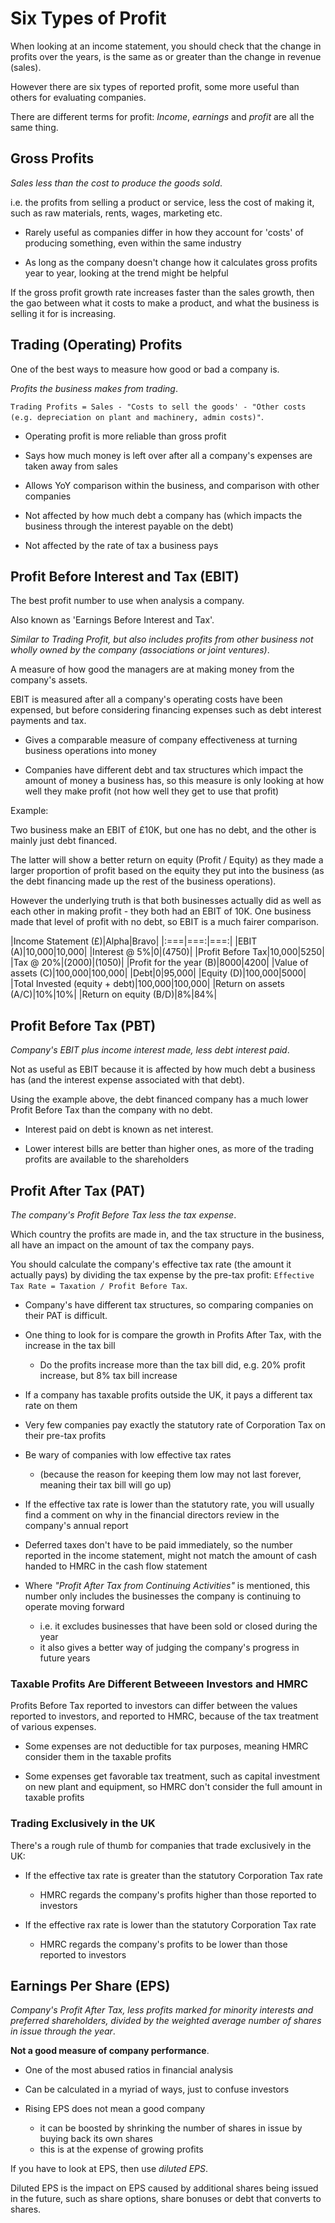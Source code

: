 # Six Types of Profit

When looking at an income statement, you should check that the change in profits over the years, is the same as or greater than the change in revenue (sales).

However there are six types of reported profit, some more useful than others for evaluating companies.

There are different terms for profit: *Income*, *earnings* and *profit* are all the same thing.

## Gross Profits

*Sales less than the cost to produce the goods sold*.

i.e. the profits from selling a product or service, less the cost of making it, such as raw materials, rents, wages, marketing etc.

- Rarely useful as companies differ in how they account for 'costs' of producing something, even within the same industry

- As long as the company doesn't change how it calculates gross profits year to year, looking at the trend might be helpful

If the gross profit growth rate increases faster than the sales growth, then the gao between what it costs to make a product, and what the business is selling it for is increasing.

## Trading (Operating) Profits

One of the best ways to measure how good or bad a company is.

*Profits the business makes from trading*.

`Trading Profits = Sales - "Costs to sell the goods' - "Other costs (e.g. depreciation on plant and machinery, admin costs)"`.

- Operating profit is more reliable than gross profit

- Says how much money is left over after all a company's expenses are taken away from sales

- Allows YoY comparison within the business, and comparison with other companies

- Not affected by how much debt a company has (which impacts the business through the interest payable on the debt)

- Not affected by the rate of tax a business pays

## Profit Before Interest and Tax (EBIT)

The best profit number to use when analysis a company.

Also known as 'Earnings Before Interest and Tax'.

*Similar to Trading Profit, but also includes profits from other business not wholly owned by the company (associations or joint ventures)*.

A measure of how good the managers are at making money from the company's assets.

EBIT is measured after all a company's operating costs have been expensed, but before considering financing expenses such as debt interest payments and tax.

- Gives a comparable measure of company effectiveness at turning business operations into money

- Companies have different debt and tax structures which impact the amount of money a business has, so this measure is only looking at how well they make profit (not how well they get to use that profit)

Example:

Two business make an EBIT of £10K, but one has no debt, and the other is mainly just debt financed.

The latter will show a better return on equity (Profit / Equity) as they made a larger proportion of profit based on the equity they put into the business (as the debt financing made up the rest of the business operations).

However the underlying truth is that both businesses actually did as well as each other in making profit - they both had an EBIT of 10K. One business made that level of profit with no debt, so EBIT is a much fairer comparison.

|Income Statement (£)|Alpha|Bravo|
|:===|===:|===:|
|EBIT (A)|10,000|10,000|
|Interest @ 5%|0|(4750)|
|Profit Before Tax|10,000|5250|
|Tax @ 20%|(2000)|(1050)|
|Profit for the year (B)|8000|4200|
|Value of assets (C)|100,000|100,000|
|Debt|0|95,000|
|Equity (D)|100,000|5000|
|Total Invested (equity + debt)|100,000|100,000|
|Return on assets (A/C)|10%|10%|
|Return on equity (B/D)|8%|84%|

## Profit Before Tax (PBT)

*Company's EBIT plus income interest made, less debt interest paid*.


Not as useful as EBIT because it is affected by how much debt a business has (and the interest expense associated with that debt).

Using the example above, the debt financed company has a much lower Profit Before Tax than the company with no debt.

- Interest paid on debt is known as net interest.

- Lower interest bills are better than higher ones, as more of the trading profits are available to the shareholders

## Profit After Tax (PAT)

*The company's Profit Before Tax less the tax expense*.

Which country the profits are made in, and the tax structure in the business, all have an impact on the amount of tax the company pays.

You should calculate the company's effective tax rate (the amount it actually pays) by dividing the tax expense by the pre-tax profit: `Effective Tax Rate = Taxation / Profit Before Tax`.

- Company's have different tax structures, so comparing companies on their PAT is difficult.

- One thing to look for is compare the growth in Profits After Tax, with the increase in the tax bill
    - Do the profits increase more than the tax bill did, e.g. 20% profit increase, but 8% tax bill increase

- If a company has taxable profits outside the UK, it pays a different tax rate on them

- Very few companies pay exactly the statutory rate of Corporation Tax on their pre-tax profits

- Be wary of companies with low effective tax rates
    - (because the reason for keeping them low may not last forever, meaning their tax bill will go up)

- If the effective tax rate is lower than the statutory rate, you will usually find a comment on why in the financial directors review in the company's annual report

- Deferred taxes don't have to be paid immediately, so the number reported in the income statement, might not match the amount of cash handed to HMRC in the cash flow statement

- Where *"Profit After Tax from Continuing Activities"* is mentioned, this number only includes the businesses the company is continuing to operate moving forward
    - i.e. it excludes businesses that have been sold or closed during the year
    - it also gives a better way of judging the company's progress in future years

### Taxable Profits Are Different Betweeen Investors and HMRC

Profits Before Tax reported to investors can differ between the values reported to investors, and reported to HMRC, because of the tax treatment of various expenses.

- Some expenses are not deductible for tax purposes, meaning HMRC consider them in the taxable profits

- Some expenses get favorable tax treatment, such as capital investment on new plant and equipment, so HMRC don't consider the full amount in taxable profits

### Trading Exclusively in the UK

There's a rough rule of thumb for companies that trade exclusively in the UK:

- If the effective tax rate is greater than the statutory Corporation Tax rate
    - HMRC regards the company's profits higher than those reported to investors

- If the effective rax rate is lower than the statutory Corporation Tax rate
    - HMRC regards the company's profits to be lower than those reported to investors

## Earnings Per Share (EPS)

*Company's Profit After Tax, less profits marked for minority interests and preferred shareholders, divided by the weighted average number of shares in issue through the year*.

**Not a good measure of company performance**.

- One of the most abused ratios in financial analysis

- Can be calculated in a myriad of ways, just to confuse investors

- Rising EPS does not mean a good company
    - it can be boosted by shrinking the number of shares in issue by buying back its own shares
    - this is at the expense of growing profits

If you have to look at EPS, then use *diluted EPS*.

Diluted EPS is the impact on EPS caused by additional shares being issued in the future, such as share options, share bonuses or debt that converts to shares.
